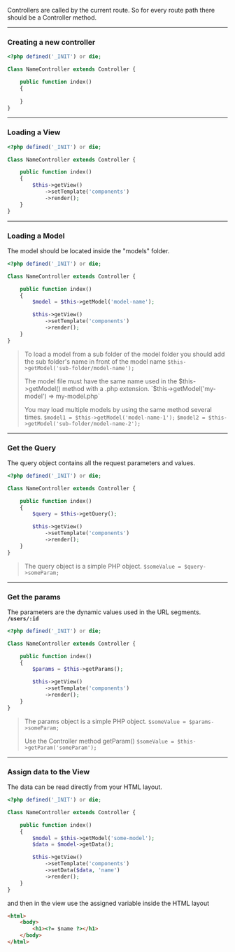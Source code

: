 Controllers are called by the current route. So for every route path there should be a Controller method.

***
### Creating a new controller
```php
<?php defined('_INIT') or die;

Class NameController extends Controller {

	public function index()
	{
		
	}
}
```

***
### Loading a View
```php
<?php defined('_INIT') or die;

Class NameController extends Controller {

	public function index()
	{
		$this->getView()
			->setTemplate('components')
			->render();
	}
}
```

***
### Loading a Model
The model should be located inside the "models" folder.

```php
<?php defined('_INIT') or die;

Class NameController extends Controller {

	public function index()
	{
		$model = $this->getModel('model-name');

		$this->getView()
			->setTemplate('components')
			->render();
	}
}
```

> To load a model from a sub folder of the model folder you should add the sub folder's name in front of the model name
> `$this->getModel('sub-folder/model-name');`
>
> The model file must have the same name used in the $this->getModel() method with a .php extension.
> `$this->getModel('my-model') => my-model.php`
>
> You may load multiple models by using the same method several times.
> `$model1 = $this->getModel('model-name-1');`
> `$model2 = $this->getModel('sub-folder/model-name-2');`


***
### Get the Query
The query object contains all the request parameters and values.

```php
<?php defined('_INIT') or die;

Class NameController extends Controller {

	public function index()
	{
		$query = $this->getQuery();

		$this->getView()
			->setTemplate('components')
			->render();
	}
}
```

> The query object is a simple PHP object.
> `$someValue = $query->someParam;`

***
### Get the params
The parameters are the dynamic values used in the URL segments. **`/users/:id`**

```php
<?php defined('_INIT') or die;

Class NameController extends Controller {

	public function index()
	{
		$params = $this->getParams();

		$this->getView()
			->setTemplate('components')
			->render();
	}
}
```

> The params object is a simple PHP object.
> `$someValue = $params->someParam;`
>
> Use the Controller method getParam()
> `$someValue = $this->getParam('someParam');`

***
### Assign data to the View
The data can be read directly from your HTML layout.

```php
<?php defined('_INIT') or die;

Class NameController extends Controller {

    public function index()
    {
        $model = $this->getModel('some-model');
        $data = $model->getData();

        $this->getView()
            ->setTemplate('components')
            ->setData($data, 'name')
            ->render();
    }
}
```

and then in the view use the assigned variable inside the HTML layout

```html
<html>
    <body>
        <h1><?= $name ?></h1>
    </body>
</html>
```